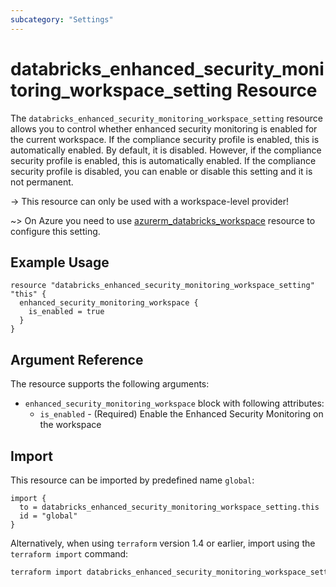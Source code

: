 ```yaml
---
subcategory: "Settings"
---
```


# databricks_enhanced_security_monitoring_workspace_setting Resource

The `databricks_enhanced_security_monitoring_workspace_setting` resource allows you to control whether enhanced security monitoring 
is enabled for the current workspace. If the compliance security profile is enabled, this is automatically enabled. By default, 
it is disabled. However, if the compliance security profile is enabled, this is automatically enabled. If the compliance security 
profile is disabled, you can enable or disable this setting and it is not permanent.

-> This resource can only be used with a workspace-level provider!

~> On Azure you need to use [azurerm_databricks_workspace](https://registry.terraform.io/providers/hashicorp/azurerm/latest/docs/resources/databricks_workspace#enhanced_security_monitoring_enabled-1) resource to configure this setting.

## Example Usage

```hcl
resource "databricks_enhanced_security_monitoring_workspace_setting" "this" {
  enhanced_security_monitoring_workspace {
    is_enabled = true
  }
}
```

## Argument Reference

The resource supports the following arguments:

 - `enhanced_security_monitoring_workspace` block with following attributes:
   - `is_enabled` - (Required) Enable the Enhanced Security Monitoring on the workspace

## Import

This resource can be imported by predefined name `global`:

```hcl
import {
  to = databricks_enhanced_security_monitoring_workspace_setting.this
  id = "global"
}
```

Alternatively, when using `terraform` version 1.4 or earlier, import using the `terraform import` command:

```bash
terraform import databricks_enhanced_security_monitoring_workspace_setting.this global
```
